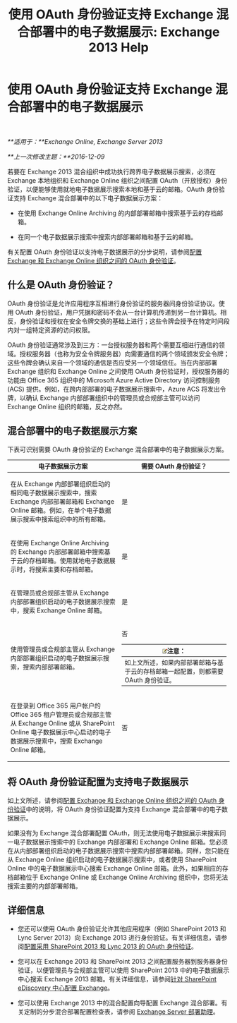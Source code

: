 ﻿---
title: '使用 OAuth 身份验证支持 Exchange 混合部署中的电子数据展示: Exchange 2013 Help'
TOCTitle: 使用 OAuth 身份验证支持 Exchange 混合部署中的电子数据展示
ms:assetid: b069f8db-fbe1-4047-ad97-d00172ee6a12
ms:mtpsurl: https://technet.microsoft.com/zh-cn/library/Dn497703(v=EXCHG.150)
ms:contentKeyID: 61297549
ms.date: 01/11/2018
mtps_version: v=EXCHG.150
ms.translationtype: HT
---

# 使用 OAuth 身份验证支持 Exchange 混合部署中的电子数据展示

 

_**适用于：**Exchange Online, Exchange Server 2013_

_**上一次修改主题：**2016-12-09_

若要在 Exchange 2013 混合组织中成功执行跨界电子数据展示搜索，必须在 Exchange 本地组织和 Exchange Online 组织之间配置 OAuth（开放授权）身份验证，以便能够使用就地电子数据展示搜索本地和基于云的邮箱。OAuth 身份验证支持 Exchange 混合部署中的以下电子数据展示方案：

  - 在使用 Exchange Online Archiving 的内部部署邮箱中搜索基于云的存档邮箱。

  - 在同一个电子数据展示搜索中搜索内部部署邮箱和基于云的邮箱。

有关配置 OAuth 身份验证以支持电子数据展示的分步说明，请参阅[配置 Exchange 和 Exchange Online 组织之间的 OAuth 身份验证](configure-oauth-authentication-between-exchange-and-exchange-online-organizations-exchange-2013-help.md)。

## 什么是 OAuth 身份验证？

OAuth 身份验证是允许应用程序互相进行身份验证的服务器间身份验证协议。使用 OAuth 身份验证，用户凭据和密码不会从一台计算机传递到另一台计算机。相反，身份验证和授权在安全令牌交换的基础上进行；这些令牌会授予在特定时间段内对一组特定资源的访问权限。

OAuth 身份验证通常涉及到三方：一台授权服务器和两个需要互相进行通信的领域。授权服务器（也称为安全令牌服务器）向需要通信的两个领域颁发安全令牌；这些令牌会确认来自一个领域的通信是否应受另一个领域信任。当在内部部署 Exchange 组织和 Exchange Online 之间使用 OAuth 身份验证时，授权服务器的功能由 Office 365 组织中的 Microsoft Azure Active Directory 访问控制服务 (ACS) 提供。例如，在跨内部部署的电子数据展示搜索中，Azure ACS 将发出令牌，以确认 Exchange 内部部署组织中的管理员或合规部主管可以访问 Exchange Online 组织的邮箱，反之亦然。

## 混合部署中的电子数据展示方案

下表可识别需要 OAuth 身份验证的 Exchange 混合部署中的电子数据展示方案。


<table>
<colgroup>
<col style="width: 50%" />
<col style="width: 50%" />
</colgroup>
<thead>
<tr class="header">
<th>电子数据展示方案</th>
<th>需要 OAuth 身份验证？</th>
</tr>
</thead>
<tbody>
<tr class="odd">
<td><p>在从 Exchange 内部部署组织启动的相同电子数据展示搜索中，搜索 Exchange 内部部署邮箱和 Exchange Online 邮箱。例如，在单个电子数据展示搜索中搜索组织中的所有邮箱。</p></td>
<td><p>是</p></td>
</tr>
<tr class="even">
<td><p>在使用 Exchange Online Archiving 的 Exchange 内部部署邮箱中搜索基于云的存档邮箱。使用就地电子数据展示时，将搜索主要和存档邮箱。</p></td>
<td><p>是</p></td>
</tr>
<tr class="odd">
<td><p>在管理员或合规部主管从 Exchange 内部部署组织启动的电子数据展示搜索中，搜索 Exchange Online 邮箱。</p></td>
<td><p>是</p></td>
</tr>
<tr class="even">
<td><p>使用管理员或合规部主管从 Exchange 内部部署组织启动的电子数据展示搜索，搜索内部部署邮箱。</p></td>
<td><p>否</p>
<table>
<thead>
<tr class="header">
<th><img src="images/Bb124558.note(EXCHG.150).gif" title="注意" alt="注意" />注意：</th>
</tr>
</thead>
<tbody>
<tr class="odd">
<td>如上文所述，如果内部部署邮箱与基于云的存档邮箱一起配置，则都需要 OAuth 身份验证。</td>
</tr>
</tbody>
</table>

</td>
</tr>
<tr class="odd">
<td><p>在登录到 Office 365 用户帐户的 Office 365 租户管理员或合规部主管从 Exchange Online 或从 SharePoint Online 电子数据展示中心启动的电子数据展示搜索中，搜索 Exchange Online 邮箱。</p></td>
<td><p>否</p></td>
</tr>
</tbody>
</table>


## 将 OAuth 身份验证配置为支持电子数据展示

如上文所述，请参阅[配置 Exchange 和 Exchange Online 组织之间的 OAuth 身份验证](configure-oauth-authentication-between-exchange-and-exchange-online-organizations-exchange-2013-help.md)中的说明，将 OAuth 身份验证配置为支持 Exchange 混合部署中的电子数据展示。

如果没有为 Exchange 混合部署配置 OAuth，则无法使用电子数据展示来搜索同一电子数据展示搜索中的 Exchange 内部部署和 Exchange Online 邮箱。您必须在从内部部署组织启动的电子数据展示搜索中搜索内部部署邮箱。同样，您只能在从 Exchange Online 组织启动的电子数据展示搜索中，或者使用 SharePoint Online 中的电子数据展示中心搜索 Exchange Online 邮箱。此外，如果相应的存档邮箱位于 Exchange Online 或 Exchange Online Archiving 组织中，您将无法搜索主要的内部部署邮箱。

## 详细信息

  - 您还可以使用 OAuth 身份验证允许其他应用程序（例如 SharePoint 2013 和 Lync Server 2013）向 Exchange 2013 进行身份验证。有关详细信息，请参阅[配置采用 SharePoint 2013 和 Lync 2013 的 OAuth 身份验证](configure-oauth-authentication-with-sharepoint-2013-and-lync-2013-exchange-2013-help.md)。

  - 您可以在 Exchange 2013 和 SharePoint 2013 之间配置服务器到服务器身份验证，以便管理员与合规部主管可以使用 SharePoint 2013 中的电子数据展示中心搜索 Exchange 2013 邮箱。有关详细信息，请参阅[针对 SharePoint eDiscovery 中心配置 Exchange](configure-exchange-for-sharepoint-ediscovery-center-exchange-2013-help.md)。

  - 您可以使用 Exchange 2013 中的混合配置向导配置 Exchange 混合部署。有关定制的分步混合部署配置检查表，请参阅 [Exchange Server 部署助理](https://go.microsoft.com/fwlink/p/?linkid=277105)。

